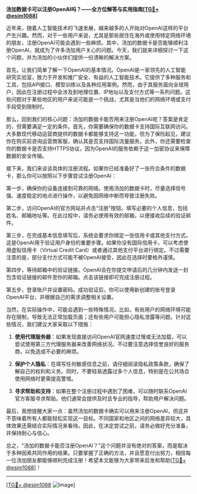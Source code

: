 **汤加数据卡可以注册OpenAI吗？——全方位解答与实用指南[[TG💪+ @esim1088](https://t.me/s/esim1088)]**

近年来，随着人工智能技术的飞速发展，越来越多的人开始对OpenAI这样的平台产生兴趣。然而，对于一些用户来说，尤其是那些居住在海外或使用特定网络环境的朋友，注册OpenAI可能会遇到一些麻烦。其中，汤加的数据卡是否能够顺利注册OpenAI，就成为了许多汤加用户关心的问题。今天，我们就来详细探讨一下这个问题，并为汤加的小伙伴们提供一份清晰的解决方案。

首先，让我们简单了解一下OpenAI的基本情况。OpenAI是一家领先的人工智能研究实验室，致力于开发和推广安全、有益的人工智能技术。它提供了多种服务和工具，包括API接口、模型训练以及各种应用案例。然而，由于其服务面向全球用户，因此在注册过程中会涉及到地理位置、IP地址以及支付方式等一系列问题。这些问题对于某些地区的用户来说可能是一个挑战，尤其是当他们的网络环境或支付手段受到限制时。

那么，回到我们的核心问题：汤加的数据卡能否用来注册OpenAI呢？答案是肯定的，但需要满足一定的条件。首先，你需要确保你的数据卡支持国际互联网访问。大多数现代移动运营商提供的数据卡都能够支持这一功能，但为了保险起见，建议你在购买前咨询运营商客服，确认其是否支持国际流量服务。此外，你还需要检查你的数据卡是否支持HTTPS协议，因为OpenAI的服务依赖于这一加密协议来保障数据的安全传输。

接下来，我们来谈谈具体的注册流程。如果你已经准备好了一张符合条件的数据卡，那么你可以按照以下步骤尝试注册OpenAI：

第一步，确保你的设备连接到可靠的网络。使用汤加的数据卡时，尽量选择信号强、速度稳定的地点进行操作，以避免因网络中断而导致注册失败。

第二步，访问OpenAI的官方网站并点击“注册”按钮。填写必要的个人信息，包括姓名、邮箱地址等。在此过程中，请务必使用有效的邮箱，以便接收后续的验证邮件。

第三步，在完成基本信息填写后，系统会要求你绑定一张信用卡或其他支付方式。这是OpenAI用于验证用户身份的重要步骤。如果你没有国际信用卡，可以考虑使用虚拟信用卡（Virtual Credit Card）或者通过其他支付平台进行绑定。不过需要注意的是，部分支付方式可能不被OpenAI接受，因此在选择时要格外谨慎。

第四步，等待邮箱中的验证链接。OpenAI会在你提交申请后的几分钟内发送一封包含验证链接的邮件至你的邮箱。点击该链接即可完成注册过程。

第五步，登录账户并设置密码。成功验证后，你可以使用新创建的账号登录OpenAI平台，并根据自己的需求调整相关设置。

当然，在实际操作中，可能会遇到一些特殊情况。比如，有些用户的网络环境可能存在限制，导致无法正常加载页面；还有些用户可能担心隐私泄露等问题。针对这些情况，我们建议大家采取以下措施：

1. **使用代理服务器**：如果发现直接访问OpenAI官网速度过慢或无法加载，可以尝试使用第三方代理服务器来改善网络状况。不过要注意选择信誉良好的服务商，以免造成不必要的麻烦。

2. **保护个人隐私**：在填写任何敏感信息之前，请仔细阅读隐私政策条款，确保了解自己的权利和义务。同时，不要轻易透露过多个人信息，特别是在公共场合使用网络时更需提高警惕。

3. **寻求帮助和支持**：如果在整个注册过程中遇到了困难，可以随时联系OpenAI官方客服寻求帮助。他们通常会提供及时且专业的指导，帮助用户解决问题。

最后，我想提醒大家一点：虽然汤加的数据卡确实可以用来注册OpenAI，但这并不意味着所有人都能轻松实现这一目标。不同国家和地区之间的网络差异较大，具体效果还需结合实际情况来看待。因此，在决定尝试之前，请务必做好充分准备，并保持耐心与信心。

总之，“汤加的数据卡能否注册OpenAI？”这个问题并没有绝对的答案，而是取决于多种因素共同作用的结果。只要掌握了正确的方法，并且愿意付出努力，相信每一位汤加朋友都能够顺利完成注册！希望本文能够为大家带来启发和帮助[[TG💪+ @esim1088](https://t.me/s/esim1088)]！

---

[[TG💪+ @esim1088](https://t.me/s/esim1088) ![Image](https://i.postimg.cc/4NQfJmqS/Snipaste-2025-05-13-00-14-12.png)]
